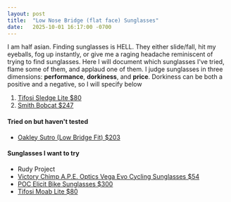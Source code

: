 ```yaml
---
layout: post
title:  "Low Nose Bridge (flat face) Sunglasses"
date:   2025-10-01 16:17:00 -0700
---
```


I am half asian. Finding sunglasses is HELL. They either slide/fall, hit my eyeballs, fog up instantly, or give me a raging headache reminiscent of trying to find sunglasses. Here I will document which sunglasses I've tried, flame some of them, and applaud one of them. I judge sunglasses in three dimensions: **performance**, **dorkiness**, and **price**. Dorkiness can be both a positive and a negative, so I will specify below

1. [Tifosi Sledge Lite $80](https://tifosioptics.com/products/sledge-lite-sport-sunglasses?_pos=16&_fid=7d26c212d&_ss=c&variant=41027282600075) 
2. [Smith Bobcat $247](https://www.smithoptics.com/en_US/p/sunglass/bobcat-performance-sunglass/BOBCAT-SUNGLASSES.html)


#### Tried on but haven't tested
* [Oakley Sutro (Low Bridge Fit) $203](https://www.oakley.com/en-us/product/W0OO9406A)


#### Sunglasses I want to try
* Rudy Project
* [Victory Chimp A.P.E. Optics Vega Evo Cycling Sunglasses $54](https://www.victorychimp.cc/en-us/products/a-p-e-optics-vega-evo-cycling-sunglasses-matte-pistachio-green-w-yellow-green-lens-copy)
* [POC Elicit Bike Sunglasses
 $300](https://poc.com/en-us/product/elicit-uranium-black-clarity-trail-partly-sunny-silver-cat-2)
* [Tifosi Moab Lite $80](https://tifosioptics.com/products/moab-lite?variant=43241968763019)


